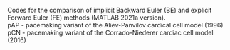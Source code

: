 
Codes for the comparison of implicit Backward Euler (BE) and explicit Forward Euler (FE) methods (MATLAB 2021a version).<br>
pAP - pacemaking variant of the Aliev-Panvilov cardical cell model (1996)<br>
pCN - pacemaking variant of the Corrado-Niederer cardiac cell model (2016)<br>
